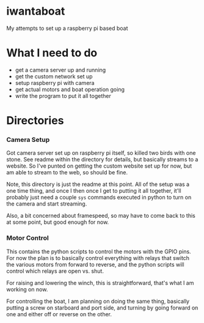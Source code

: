 # iwantaboat
My attempts to set up a raspberry pi based boat
# What I need to do
 - get a camera server up and running
 - get the custom network set up
 - setup raspberry pi with camera
 - get actual motors and boat operation going
 - write the program to put it all together 

# Directories 

### Camera Setup

Got camera server set up on raspberry pi itself, so killed two birds with one stone.  See readme within the directory for details, but basically streams to a website.  So I've punted on getting the custom website set up for now, but am able to stream to the web, so should be fine.  

Note, this directory is just the readme at this point.  All of the setup was a one time thing, and once I then once I get to putting it all together, it'll probably just need a couple `sys` commands executed in python to turn on the camera and start streaming.

Also, a bit concerned about framespeed, so may have to come back to this at some point, but good enough for now.

### Motor Control

This contains the python scripts to control the motors with the GPIO pins.  For now the plan is to basically control everything with relays that switch the various motors from forward to reverse, and the python scripts will control which relays are open vs. shut.

For raising and lowering the winch, this is straightforward, that's what I am working on now.

For controlling the boat, I am planning on doing the same thing, basically putting a screw on starboard and port side, and turning by going forward on one and either off or reverse on the other.




